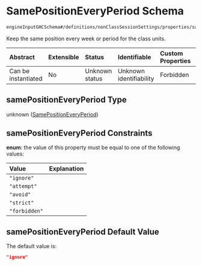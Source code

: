 # SamePositionEveryPeriod Schema

```txt
engineInputGHCSchema#/definitions/nonClassSessionSettings/properties/samePositionEveryPeriod
```

Keep the same position every week or period for the class units.

| Abstract            | Extensible | Status         | Identifiable            | Custom Properties | Additional Properties | Access Restrictions | Defined In                                                        |
| :------------------ | :--------- | :------------- | :---------------------- | :---------------- | :-------------------- | :------------------ | :---------------------------------------------------------------- |
| Can be instantiated | No         | Unknown status | Unknown identifiability | Forbidden         | Allowed               | none                | [ghc.schema.json*](../out/ghc.schema.json "open original schema") |

## samePositionEveryPeriod Type

unknown ([SamePositionEveryPeriod](ghc-definitions-nonclasssessionsettings-properties-samepositioneveryperiod.md))

## samePositionEveryPeriod Constraints

**enum**: the value of this property must be equal to one of the following values:

| Value         | Explanation |
| :------------ | :---------- |
| `"ignore"`    |             |
| `"attempt"`   |             |
| `"avoid"`     |             |
| `"strict"`    |             |
| `"forbidden"` |             |

## samePositionEveryPeriod Default Value

The default value is:

```json
"ignore"
```
